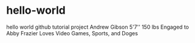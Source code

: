 # hello-world
hello world github tutorial project
Andrew Gibson 5'7'' 150 lbs
Engaged to Abby Frazier 
Loves Video Games, Sports, and Doges
